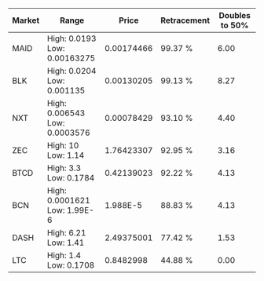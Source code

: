 | Market | Range | Price| Retracement | Doubles to 50% |
| --- | --- | --- | --- | --- |
| MAID | High: 0.0193<br />Low: 0.00163275 | 0.00174466 | 99.37 % | 6.00 |
| BLK | High: 0.0204<br />Low: 0.001135 | 0.00130205 | 99.13 % | 8.27 |
| NXT | High: 0.006543<br />Low: 0.0003576 | 0.00078429 | 93.10 % | 4.40 |
| ZEC | High: 10<br />Low: 1.14 | 1.76423307 | 92.95 % | 3.16 |
| BTCD | High: 3.3<br />Low: 0.1784 | 0.42139023 | 92.22 % | 4.13 |
| BCN | High: 0.0001621<br />Low: 1.99E-6 | 1.988E-5 | 88.83 % | 4.13 |
| DASH | High: 6.21<br />Low: 1.41 | 2.49375001 | 77.42 % | 1.53 |
| LTC | High: 1.4<br />Low: 0.1708 | 0.8482998 | 44.88 % | 0.00 |
